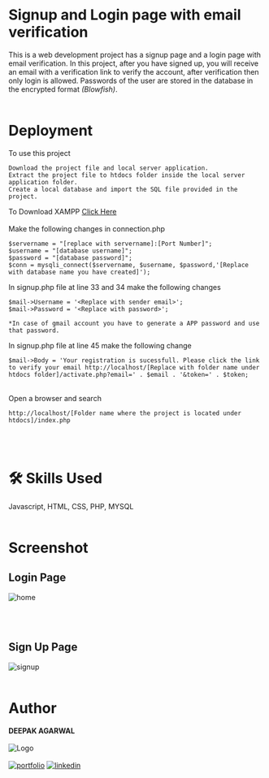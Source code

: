 # Signup and Login page with email verification

This is a web development project has a signup page and a login page with email verification. In this project, after you have signed up, you will receive an email with a verification link to verify the account, after verification then only login is allowed. Passwords of the user are stored in the database in the encrypted format *(Blowfish)*.
<br/><br/>

# Deployment

To use this project 

```
Download the project file and local server application.
Extract the project file to htdocs folder inside the local server application folder.
Create a local database and import the SQL file provided in the project.
```
To Download XAMPP [Click Here](https://www.apachefriends.org/download.html)
<br/><br/>
Make the following changes in connection.php
```
$servername = "[replace with servername]:[Port Number]";
$username = "[database username]";
$password = "[database password]";
$conn = mysqli_connect($servername, $username, $password,'[Replace with database name you have created]');
``` 


  In signup.php file at line 33 and 34 make the following changes
```
$mail->Username = '<Replace with sender email>';
$mail->Password = '<Replace with password>';
  
*In case of gmail account you have to generate a APP password and use that password.

```

  In signup.php file at line 45 make the following change

```
$mail->Body = 'Your registration is sucessfull. Please click the link to verify your email http://localhost/[Replace with folder name under htdocs folder]/activate.php?email=' . $email . '&token=' . $token;
```
<br/>
Open a browser and search

```  
http://localhost/[Folder name where the project is located under htdocs]/index.php
```

  
<br/><br/>
# 🛠 Skills Used
Javascript, HTML, CSS, PHP, MYSQL 
<br/><br/>
# Screenshot
## Login Page
![home](https://user-images.githubusercontent.com/61456837/137170550-d800c394-4976-4da9-9a42-6822eec1ff9a.png)

<br/><br/>
## Sign Up Page
![signup](https://user-images.githubusercontent.com/61456837/137170594-f18bac8d-ce7e-4f8b-8a40-c06fbc72d236.png)
<br/><br/>
# Author 
**DEEPAK AGARWAL** <br/><br/>
![Logo](https://github.com/deepaksanwaria/Swarastra/blob/7377029fa0a064e39c19538f6c22cf89b44c1a03/Readme-Image/Deepak-Agarwal.png?raw=true)
<br/><br/>
[![portfolio](https://img.shields.io/badge/portfolio-000?style=for-the-badge&logo=ko-fi&logoColor=white)](https://github.com/deepaksanwaria/)
[![linkedin](https://img.shields.io/badge/linkedin-0A66C2?style=for-the-badge&logo=linkedin&logoColor=white)](https://www.linkedin.com/in/deepak-agarwal-2460831a9/)
